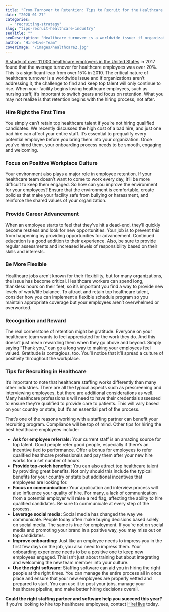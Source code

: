 ```yaml
---
title: "From Turnover to Retention: Tips to Recruit for the Healthcare Industry in 2020"
date: "2020-01-27"
categories:
  - "recruiting-strategy"
slug: "tips-recruit-healthcare-industry"
seoTitle: ""
seoDescription: "Healthcare turnover is a worldwide issue: if organizations aren’t addressing it, the challenge to find & keep top talent will only continue to rise."
author: "HireHive-Team"
coverImage: "/images/healthcare2.jpg"
---
```


[A study of over 11,000 healthcare employers in the United States](https://www.beckershospitalreview.com/finance/will-2018-be-the-year-healthcare-addresses-its-turnover-problem.html) in 2017 found that the average turnover for healthcare employees was over 20%. This is a significant leap from over 15% in 2010. The critical nature of healthcare turnover is a worldwide issue and if organizations aren’t addressing it, the challenge to find and keep top talent will only continue to rise. When your facility begins losing healthcare employees, such as nursing staff, it’s important to switch gears and focus on retention. What you may not realize is that retention begins with the hiring process, not after.

### **Hire Right the First Time**

You simply can’t retain top healthcare talent if you’re not hiring qualified candidates. We recently discussed the high cost of a bad hire, and just one bad hire can affect your entire staff. It’s essential to prequalify every potential employee before you bring them into your organization. Once you’ve hired them, your onboarding process needs to be smooth, engaging and welcoming.

### **Focus on Positive Workplace Culture**

Your environment also plays a major role in employee retention. If your healthcare team doesn’t want to come to work every day, it’ll be more difficult to keep them engaged. So how can you improve the environment for your employees? Ensure that the environment is comfortable, create policies that make your facility safe from bullying or harassment, and reinforce the shared values of your organization.

### **Provide Career Advancement**

When an employee starts to feel that they’ve hit a dead-end, they’ll quickly become restless and look for new opportunities. Your job is to prevent this from happening by providing opportunities for advancement. Continued education is a good addition to their experience. Also, be sure to provide regular assessments and increased levels of responsibility based on their skills and interests.

### **Be More Flexible**

Healthcare jobs aren’t known for their flexibility, but for many organizations, the issue has become critical. Healthcare workers can spend long, thankless hours on their feet, so it’s important you find a way to provide new levels of work/life balance. To attract and retain top healthcare talent, consider how you can implement a flexible schedule program so you maintain appropriate coverage but your employees aren’t overwhelmed or overworked.

### **Recognition and Reward**

The real cornerstone of retention might be gratitude. Everyone on your healthcare team wants to feel appreciated for the work they do. And this doesn’t just mean rewarding them when they go above and beyond. Simply saying “Thank you,” can go a long way to making your employees feel valued. Gratitude is contagious, too. You’ll notice that it’ll spread a culture of positivity throughout the workplace.

### **Tips for Recruiting in Healthcare**

It’s important to note that healthcare staffing works differently than many other industries. There are all the typical aspects such as prescreening and interviewing employees, but there are additional considerations as well. Many healthcare professionals will need to have their credentials assessed to ensure they’re qualified to provide care to patients. This will vary based on your country or state, but it’s an essential part of the process.

That’s one of the reasons working with a staffing partner can benefit your recruiting program. Compliance will be top of mind. Other tips for hiring the best healthcare employees include:

- **Ask for employee referrals:** Your current staff is an amazing source for top talent. Good people refer good people, especially if there’s an incentive tied to performance. Offer a bonus for employees to refer qualified healthcare professionals and pay them after your new hire works for a set number of hours.
- **Provide top-notch benefits:** You can also attract top healthcare talent by providing great benefits. Not only should this include the typical benefits for your country or state but additional incentives that employees are looking for.
- **Focus on communication:** Your application and interview process will also influence your quality of hire. For many, a lack of communication from a potential employer will raise a red flag, affecting the ability to hire qualified candidates. Be sure to communicate at every step of the process.
- **Leverage social media:** Social media has changed the way we communicate. People today often make buying decisions based solely on social media. The same is true for employment. If you’re not on social media and promoting your brand in a positive way, you may miss out on top candidates.
- **Improve onboarding:** Just like an employee needs to impress you in the first few days on the job, you also need to impress them. Your onboarding experience needs to be a positive one to keep new employees engaged. This isn’t just about training but about integrating and welcoming the new team member into your culture.
- **Use the right software:** Staffing software can aid you in hiring the right people at the right times. You can manage the entire process all in once place and ensure that your new employees are properly vetted and prepared to start. You can use it to post your jobs, manage your healthcare pipeline, and make better hiring decisions overall.

**Could the right staffing partner and software help you succeed this year?** If you’re looking to hire top healthcare employees, contact [HireHive](mailto:hello@hirehive.com) today.
